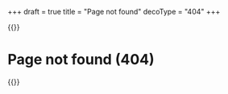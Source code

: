 +++
draft = true
title = "Page not found"
decoType = "404"
+++

{{<hero class="text-align:center">}}

# Page not found (404)

{{</hero>}}
